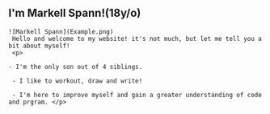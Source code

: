 <!DOCTYPE html>
<head>
</head>
<body>
    <h2>I'm Markell Spann!(18y/o)</h2>

    ![Markell Spann](Example.png)
     Hello and welcome to my website! it's not much, but let me tell you a bit about myself!
     <p>
         
    - I'm the only son out of 4 siblings.
         
     - I like to workout, draw and write!
     
     - I'm here to improve myself and gain a greater understanding of code and prgram. </p>
</body>
</html>
